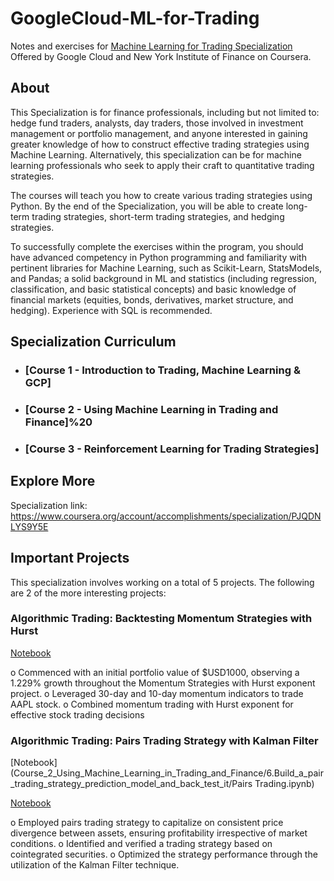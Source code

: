 # GoogleCloud-ML-for-Trading
Notes and exercises for [Machine Learning for Trading Specialization](https://www.coursera.org/specializations/machine-learning-trading) Offered by Google Cloud and New York Institute of Finance on Coursera.

## About
This Specialization is for finance professionals, including but not limited to: hedge fund traders, analysts, day traders, those involved in investment management or portfolio management, and anyone interested in gaining greater knowledge of how to construct effective trading strategies using Machine Learning. Alternatively, this specialization can be for machine learning professionals who seek to apply their craft to quantitative trading strategies. 

The courses will teach you how to create various trading strategies using Python. By the end of the Specialization, you will be able to create long-term trading strategies, short-term trading strategies, and hedging strategies.



To successfully complete the exercises within the program, you should have advanced competency in Python programming and familiarity with pertinent libraries for Machine Learning, such as Scikit-Learn, StatsModels, and Pandas; a solid background in ML and statistics (including regression, classification, and basic statistical concepts) and basic knowledge of financial markets (equities, bonds, derivatives, market structure, and hedging). Experience with SQL is recommended.



## Specialization Curriculum
+ ### [Course 1 - Introduction to Trading, Machine Learning & GCP]
+ ### [Course 2 - Using Machine Learning in Trading and Finance]%20
+ ### [Course 3 - Reinforcement Learning for Trading Strategies]

## Explore More
Specialization link: https://www.coursera.org/account/accomplishments/specialization/PJQDNLYS9Y5E


<!-- USAGE EXAMPLES -->

## Important Projects

This specialization involves working on a total of 5 projects. The following are 2 of the more interesting projects:

### Algorithmic Trading: Backtesting Momentum Strategies with Hurst 

[Notebook](notebooks/momentum_backtest_losing_money.ipynb) 

o	Commenced with an initial portfolio value of $USD1000, observing a 1.229% growth throughout the Momentum Strategies with Hurst exponent project.
o	Leveraged 30-day and 10-day momentum indicators to trade AAPL stock.
o	Combined momentum trading with Hurst exponent for effective stock trading decisions




### Algorithmic Trading: Pairs Trading Strategy with Kalman Filter
[Notebook](Course_2_Using_Machine_Learning_in_Trading_and_Finance/6.Build_a_pair_trading_strategy_prediction_model_and_back_test_it/Pairs Trading.ipynb)


[Notebook](Course_2_Using_Machine_Learning_in_Trading_and_Finance/7.Estimate_parameters_using_Kalman_Filters/kalman_filters_solution.ipynb)

o	Employed pairs trading strategy to capitalize on consistent price divergence between assets, ensuring profitability irrespective of market conditions.
o	Identified and verified a trading strategy based on cointegrated securities.
o	Optimized the strategy performance through the utilization of the Kalman Filter technique.


